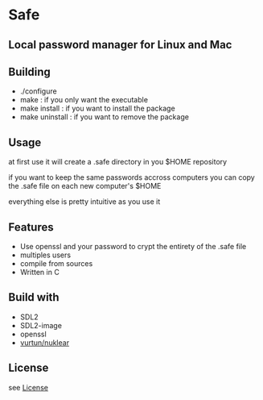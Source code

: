 # Safe
## Local password manager for Linux and Mac

## Building

- ./configure
- make : if you only want the executable
- make install : if you want to install the package
- make uninstall : if you want to remove the package

## Usage

at first use it will create a .safe directory in you $HOME repository

if you want to keep the same passwords accross computers you can copy the .safe file on each new computer's $HOME

everything else is pretty intuitive as you use it

## Features

- Use openssl and your password to crypt the entirety of the .safe file
- multiples users
- compile from sources
- Written in C

## Build with

* SDL2
* SDL2-image
* openssl
* [vurtun/nuklear](https://github.com/vurtun/nuklear)

## License

see [License](LICENSE)
